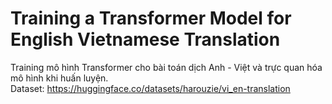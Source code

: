 # Training a Transformer Model for English Vietnamese Translation
Training mô hình Transformer cho bài toán dịch Anh - Việt và trực quan hóa mô hình khi huấn luyện.  
Dataset: https://huggingface.co/datasets/harouzie/vi_en-translation
